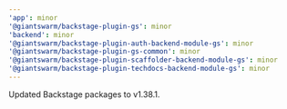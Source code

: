 ```yaml
---
'app': minor
'@giantswarm/backstage-plugin-gs': minor
'backend': minor
'@giantswarm/backstage-plugin-auth-backend-module-gs': minor
'@giantswarm/backstage-plugin-gs-common': minor
'@giantswarm/backstage-plugin-scaffolder-backend-module-gs': minor
'@giantswarm/backstage-plugin-techdocs-backend-module-gs': minor
---
```


Updated Backstage packages to v1.38.1.
